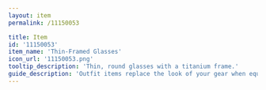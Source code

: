 ```yaml
---
layout: item
permalink: /11150053

title: Item
id: '11150053'
item_name: 'Thin-Framed Glasses'
icon_url: '11150053.png'
tooltip_description: 'Thin, round glasses with a titanium frame.'
guide_description: 'Outfit items replace the look of your gear when equipped.'
---
```


